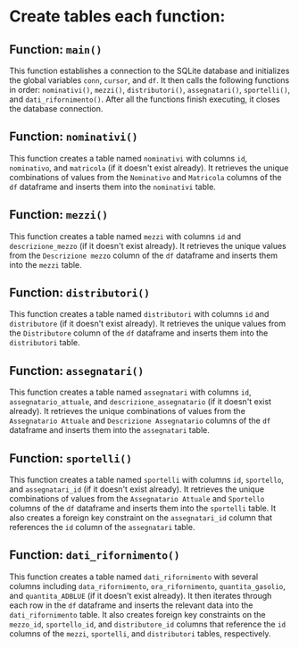# Create tables each function:

## Function: `main()`

This function establishes a connection to the SQLite database and initializes the global variables `conn`, `cursor`, and `df`. It then calls the following functions in order: `nominativi()`, `mezzi()`, `distributori()`, `assegnatari()`, `sportelli()`, and `dati_rifornimento()`. After all the functions finish executing, it closes the database connection.

## Function: `nominativi()`

This function creates a table named `nominativi` with columns `id`, `nominativo`, and `matricola` (if it doesn't exist already). It retrieves the unique combinations of values from the `Nominativo` and `Matricola` columns of the `df` dataframe and inserts them into the `nominativi` table.

## Function: `mezzi()`

This function creates a table named `mezzi` with columns `id` and `descrizione_mezzo` (if it doesn't exist already). It retrieves the unique values from the `Descrizione mezzo` column of the `df` dataframe and inserts them into the `mezzi` table.

## Function: `distributori()`

This function creates a table named `distributori` with columns `id` and `distributore` (if it doesn't exist already). It retrieves the unique values from the `Distributore` column of the `df` dataframe and inserts them into the `distributori` table.

## Function: `assegnatari()`

This function creates a table named `assegnatari` with columns `id`, `assegnatario_attuale`, and `descrizione_assegnatario` (if it doesn't exist already). It retrieves the unique combinations of values from the `Assegnatario Attuale` and `Descrizione Assegnatario` columns of the `df` dataframe and inserts them into the `assegnatari` table.

## Function: `sportelli()`

This function creates a table named `sportelli` with columns `id`, `sportello`, and `assegnatari_id` (if it doesn't exist already). It retrieves the unique combinations of values from the `Assegnatario Attuale` and `Sportello` columns of the `df` dataframe and inserts them into the `sportelli` table. It also creates a foreign key constraint on the `assegnatari_id` column that references the `id` column of the `assegnatari` table.

## Function: `dati_rifornimento()`

This function creates a table named `dati_rifornimento` with several columns including `data_rifornimento`, `ora_rifornimento`, `quantita_gasolio`, and `quantita_ADBLUE` (if it doesn't exist already). It then iterates through each row in the `df` dataframe and inserts the relevant data into the `dati_rifornimento` table. It also creates foreign key constraints on the `mezzo_id`, `sportello_id`, and `distributore_id` columns that reference the `id` columns of the `mezzi`, `sportelli`, and `distributori` tables, respectively.
